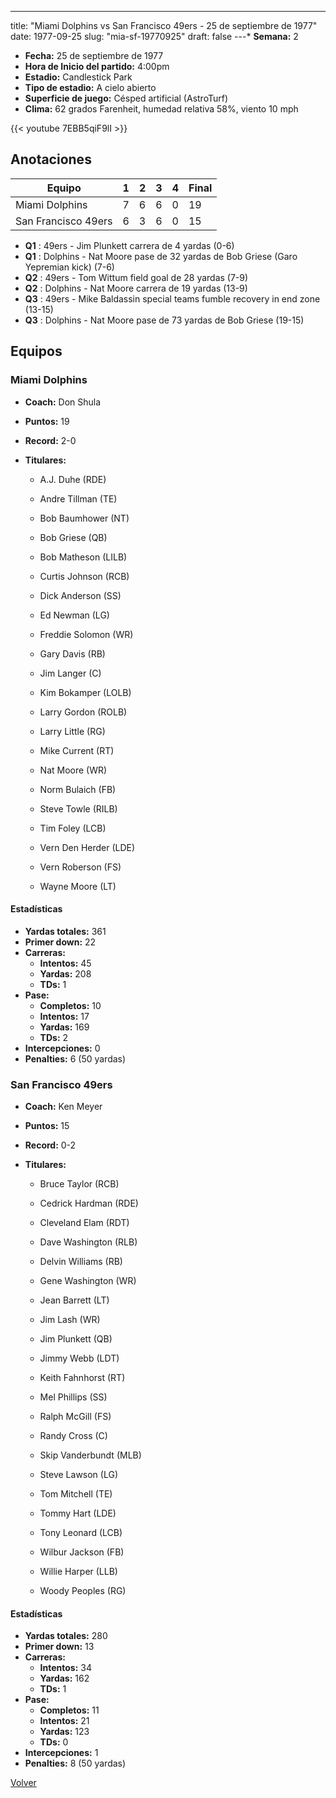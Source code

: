 ---
title: "Miami Dolphins vs San Francisco 49ers - 25 de septiembre de 1977"
date: 1977-09-25
slug: "mia-sf-19770925"
draft: false
---* **Semana:** 2
* **Fecha:** 25 de septiembre de 1977
* **Hora de Inicio del partido:** 4:00pm
* **Estadio:** Candlestick Park
* **Tipo de estadio:** A cielo abierto
* **Superficie de juego:** Césped artificial (AstroTurf)
* **Clima:** 62 grados Farenheit, humedad relativa 58%, viento 10 mph

{{< youtube 7EBB5qiF9lI >}}


## Anotaciones
| Equipo | 1 | 2 | 3 | 4 | Final |
|--------|---|---|---|---|-------|
| Miami Dolphins  | 7 | 6 | 6 | 0  | 19 |
| San Francisco 49ers  | 6 | 3 | 6 | 0  | 15 |
* **Q1** : 49ers - Jim Plunkett carrera de 4 yardas (0-6)
* **Q1** : Dolphins - Nat Moore pase de 32 yardas de Bob Griese (Garo Yepremian kick) (7-6)
* **Q2** : 49ers - Tom Wittum field goal de 28 yardas (7-9)
* **Q2** : Dolphins - Nat Moore carrera de 19 yardas (13-9)
* **Q3** : 49ers - Mike Baldassin special teams fumble recovery in end zone (13-15)
* **Q3** : Dolphins - Nat Moore pase de 73 yardas de Bob Griese (19-15)


## Equipos


### Miami Dolphins
* **Coach:** Don Shula
* **Puntos:** 19
* **Record:** 2-0
* **Titulares:** 

  * A.J. Duhe (RDE) 

  * Andre Tillman (TE) 

  * Bob Baumhower (NT) 

  * Bob Griese (QB) 

  * Bob Matheson (LILB) 

  * Curtis Johnson (RCB) 

  * Dick Anderson (SS) 

  * Ed Newman (LG) 

  * Freddie Solomon (WR) 

  * Gary Davis (RB) 

  * Jim Langer (C) 

  * Kim Bokamper (LOLB) 

  * Larry Gordon (ROLB) 

  * Larry Little (RG) 

  * Mike Current (RT) 

  * Nat Moore (WR) 

  * Norm Bulaich (FB) 

  * Steve Towle (RILB) 

  * Tim Foley (LCB) 

  * Vern Den Herder (LDE) 

  * Vern Roberson (FS) 

  * Wayne Moore (LT) 

#### Estadísticas
* **Yardas totales:** 361
* **Primer down:** 22
* **Carreras:**
  * **Intentos:** 45
  * **Yardas:** 208
  * **TDs:** 1
* **Pase:**
  * **Completos:** 10
  * **Intentos:** 17
  * **Yardas:** 169
  * **TDs:** 2
* **Intercepciones:** 0
* **Penalties:** 6 (50 yardas)

### San Francisco 49ers
* **Coach:** Ken Meyer
* **Puntos:** 15
* **Record:** 0-2
* **Titulares:** 

  * Bruce Taylor (RCB) 

  * Cedrick Hardman (RDE) 

  * Cleveland Elam (RDT) 

  * Dave Washington (RLB) 

  * Delvin Williams (RB) 

  * Gene Washington (WR) 

  * Jean Barrett (LT) 

  * Jim Lash (WR) 

  * Jim Plunkett (QB) 

  * Jimmy Webb (LDT) 

  * Keith Fahnhorst (RT) 

  * Mel Phillips (SS) 

  * Ralph McGill (FS) 

  * Randy Cross (C) 

  * Skip Vanderbundt (MLB) 

  * Steve Lawson (LG) 

  * Tom Mitchell (TE) 

  * Tommy Hart (LDE) 

  * Tony Leonard (LCB) 

  * Wilbur Jackson (FB) 

  * Willie Harper (LLB) 

  * Woody Peoples (RG) 

#### Estadísticas
* **Yardas totales:** 280
* **Primer down:** 13
* **Carreras:**
  * **Intentos:** 34
  * **Yardas:** 162
  * **TDs:** 1
* **Pase:**
  * **Completos:** 11
  * **Intentos:** 21
  * **Yardas:** 123
  * **TDs:** 0
* **Intercepciones:** 1
* **Penalties:** 8 (50 yardas)


[Volver](/historia/1977)
